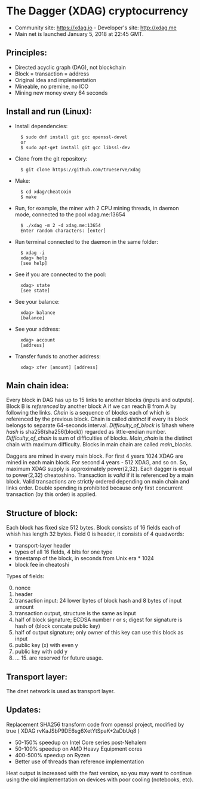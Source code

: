 The Dagger (XDAG) cryptocurrency
================================

- Community site: https://xdag.io - Developer's site: http://xdag.me
- Main net is launched January 5, 2018 at 22:45 GMT. 


Principles:
----------

- Directed acyclic graph (DAG), not blockchain
- Block = transaction = address
- Original idea and implementation
- Mineable, no premine, no ICO
- Mining new money every 64 seconds


Install and run (Linux):
-----------------------

- Install dependencies:

		$ sudo dnf install git gcc openssl-devel
		or
		$ sudo apt-get install git gcc libssl-dev

- Clone from the git repository:

        $ git clone https://github.com/trueserve/xdag

- Make:

        $ cd xdag/cheatcoin
        $ make

- Run, for example, the miner with 2 CPU mining threads, in daemon mode, connected to the pool xdag.me:13654

        $ ./xdag -m 2 -d xdag.me:13654
        Enter random characters: [enter]

- Run terminal connected to the daemon in the same folder:

        $ xdag -i
        xdag> help
        [see help]

- See if you are connected to the pool:

        xdag> state
        [see state]

- See your balance:

        xdag> balance
        [balance]

- See your address:

        xdag> account
        [address]

- Transfer funds to another address:

        xdag> xfer [amount] [address]


Main chain idea:
---------------

Every block in DAG has up to 15 links to another blocks (inputs and outputs).
Block B is _referenced_ by another block A if we can reach B from A by following the links.
_Chain_ is a sequence of blocks each of which is referenced by the previous block.
Chain is called _distinct_ if every its block belongs to separate 64-seconds interval.
_Difficulty_of_block_ is 1/hash where _hash_ is sha256(sha256(block)) regarded as little-endian number.
_Difficulty_of_chain_ is sum of difficulties of blocks.
_Main_chain_ is the distinct chain with maximum difficulty.
Blocks in main chain are called _main_blocks_.

Daggers are mined in every main block.
For first 4 years 1024 XDAG are mined in each main block.
For second 4 years - 512 XDAG, and so on.
So, maximum XDAG supply is approximately power(2,32).
Each dagger is equal to power(2,32) cheatoshino.
Transaction is _valid_ if it is referenced by a main block.
Valid transactions are strictly ordered depending on main chain and links order.
Double spending is prohibited because only first concurrent transaction (by this order) is applied.


Structure of block:
------------------

Each block has fixed size 512 bytes.
Block consists of 16 fields each of whish has length 32 bytes.
Field 0 is header, it consists of 4 quadwords:
- transport-layer header
- types of all 16 fields, 4 bits for one type
- timestamp of the block, in seconds from Unix era * 1024
- block fee in cheatoshi

Types of fields:

0. nonce
1. header
2. transaction input: 24 lower bytes of block hash and 8 bytes of input amount
3. transaction output, structure is the same as input
4. half of block signature; ECDSA number r or s; digest for signature is hash of (block concate public key)
5. half of output signature; only owner of this key can use this block as input
6. public key (x) with even y
7. public key with odd y
8. ... 15. are reserved for future usage.


Transport layer:
---------------

The dnet network is used as transport layer.


Updates:
---------------

Replacement SHA256 transform code from openssl project,
modified by true ( XDAG rvKaJSbP9DE6sg6XetYtSpaK+2aDbUq8 )

- 50-150% speedup on Intel Core series post-Nehalem
- 50-100% speedup on AMD Heavy Equipment cores
- 400-500% speedup on Ryzen
- Better use of threads than reference implementation

Heat output is increased with the fast version, so you may want to continue using the old implementation on devices with poor cooling (notebooks, etc).
